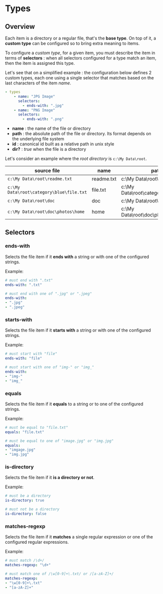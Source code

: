 # Types

## Overview

Each item is a directory or a regular file, that's the **base type**. On top of it, a **custom type** can be configured so to bring extra meaning to items.

To configure a *custom type*, for a given item, you must describe the item in terms of **selectors** : when all selectors configured for a type match an item, then the item is assigned this type.

Let's see that on a simplified example : the configuration below defines 2 custom types, each one using a single selector that matches based on the last characters of the item *name*.

```yaml
- types
    - name: "JPG Image"
      selectors:
        - ends-with: ".jpg"
    - name: "PNG Image"
      selectors:
        - ends-with: ".png"
```


- **name** : the name of the file or directory
- **path** : the absolute path of the file or directory. Its format depends on the underlying file system
- **id** : canonical id built as a relative path in unix style
- **dir?** : *true* when the file is a directory

Let's consider an example where the *root directory* is `c:\My Data\root`.

| source file | name | path  | id   | dir? | 
| ------------| -----| ----- | ---- | -- |
| `c:\My Data\root\readme.txt`             | readme.txt | c:\My Data\root\readme.txt             |  readme.txt             | false |
| `c:\My Data\root\category\blue\file.txt` | file.txt   | c:\My Data\root\category\blue\file.txt |  category/blue/file.txt | false |
| `c:\My Data\root\doc`                    | doc        | c:\My Data\root\doc                    |  doc                    | true  |
| `c:\My Data\root\doc\photos\home`        | home       | c:\My Data\root\doc\photos\home        |  doc/photos/home        | true  |

## Selectors

### ends-with

Selects the file item if it **ends with** a string or with one of the configured strings.

Example:
```yaml
# must end with ".txt"
ends-with: ".txt"

# must end with one of ".jpg" or ".jpeg"
ends-with: 
- ".jpg"
- ".jpeg"
```

### starts-with

Selects the file item if it **starts with** a string or with one of the configured strings.

Example:
```yaml
# must start with "file"
ends-with: "file"

# must start with one of "img-" or "img_"
ends-with: 
- "img-"
- "img_"
```

### equals

Selects the file item if it **equals** to a string or to one of the configured strings.

Example:
```yaml
# must be equal to "file.txt"
equals: "file.txt"

# must be equal to one of "image.jpg" or "img.jpg"
equals: 
- "imgage.jpg"
- "img.jpg"
```


### is-directory

Selects the file item if it **is a directory or not**.

Example:
```yaml
# must be a directory
is-directory: true

# must not be a directory
is-directory: false
```


### matches-regexp

Selects the file item if it **matches** a single regular expression or one of the configured regular expressions.

Example:
```yaml
# must match /\d+/
matches-regexp: "\d+"

# must match one of /\w[0-9]+\.txt/ or /[a-zA-Z]+/
matches-regexp: 
- "\w[0-9]+\.txt"
- "[a-zA-Z]+"
```